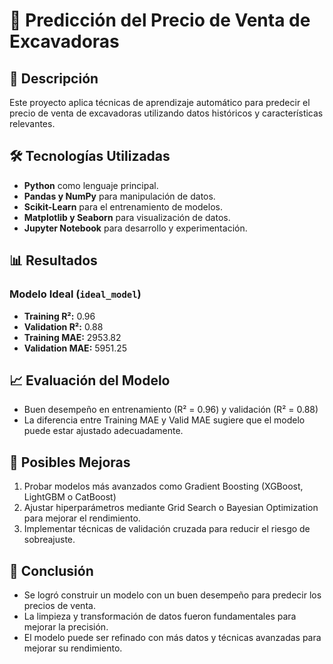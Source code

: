 # 🚜 Predicción del Precio de Venta de Excavadoras

## 📌 Descripción

Este proyecto aplica técnicas de aprendizaje automático para predecir el precio de venta de excavadoras utilizando datos históricos y características relevantes. 

## 🛠 Tecnologías Utilizadas

- **Python** como lenguaje principal.
- **Pandas y NumPy** para manipulación de datos.
- **Scikit-Learn** para el entrenamiento de modelos.
- **Matplotlib y Seaborn** para visualización de datos.
- **Jupyter Notebook** para desarrollo y experimentación.

## 📊 Resultados

### Modelo Ideal (`ideal_model`)
- **Training R²:** 0.96
- **Validation R²:** 0.88
- **Training MAE:** 2953.82
- **Validation MAE:** 5951.25

## 📈 Evaluación del Modelo

- Buen desempeño en entrenamiento (R² = 0.96) y validación (R² = 0.88)
- La diferencia entre Training MAE y Valid MAE sugiere que el modelo puede estar ajustado adecuadamente.

## 🔧 Posibles Mejoras

1. Probar modelos más avanzados como Gradient Boosting (XGBoost, LightGBM o CatBoost)
2. Ajustar hiperparámetros mediante Grid Search o Bayesian Optimization para mejorar el rendimiento.
3. Implementar técnicas de validación cruzada para reducir el riesgo de sobreajuste.

## 🏁 Conclusión

- Se logró construir un modelo con un buen desempeño para predecir los precios de venta.
- La limpieza y transformación de datos fueron fundamentales para mejorar la precisión.
- El modelo puede ser refinado con más datos y técnicas avanzadas para mejorar su rendimiento.

